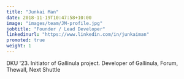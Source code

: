 ```yaml
---
title: "Junkai Man"
date: 2018-11-19T10:47:58+10:00
image: "images/team/JM-profile.jpg"
jobtitle: "Founder / Lead Developer"
linkedinurl: "https://www.linkedin.com/in/junkaiman"
promoted: true
weight: 1
---
```

DKU '23. Initiator of Gallinula project. Developer of Gallinula, Forum, Thewall, Next Shuttle
